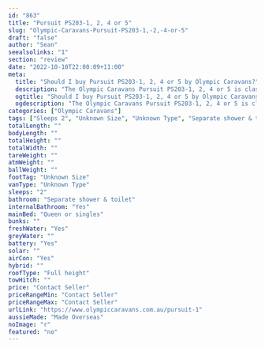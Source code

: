 ```yaml
---
id: "863"
title: "Pursuit PS203-1, 2, 4 or 5"
slug: "Olympic-Caravans-Pursuit-PS203-1,-2,-4-or-5"
draft: "false"
author: "Sean"
seealsolinks: "1"
section: "review"
date: "2022-10-10T22:00:09+11:00"
meta:
  title: "Should I buy Pursuit PS203-1, 2, 4 or 5 by Olympic Caravans?"
  description: "The Olympic Caravans Pursuit PS203-1, 2, 4 or 5 is classed as Unknown Type, and sleeps 2 people. It is Made Overseas and comes in at Unknown Size. It generally has Separate shower & toilet."
  ogtitle: "Should I buy Pursuit PS203-1, 2, 4 or 5 by Olympic Caravans?"
  ogdescription: "The Olympic Caravans Pursuit PS203-1, 2, 4 or 5 is classed as Unknown Type, and sleeps 2 people. It is Made Overseas and comes in at Unknown Size. It generally has Separate shower & toilet."
categories: ["Olympic Caravans"]
tags: ["Sleeps 2", "Unknown Size", "Unknown Type", "Separate shower & toilet", "Full height", "Price Unknown"]
totalLength: ""
bodyLength: ""
totalHeight: ""
totalWidth: ""
tareWeight: ""
atmWeight: ""
ballWeight: ""
footTag: "Unknown Size"
vanType: "Unknown Type"
sleeps: "2"
bathroom: "Separate shower & toilet"
internalBathroom: "Yes"
mainBed: "Queen or singles"
bunks: ""
freshWater: "Yes"
greyWater: ""
battery: "Yes"
solar: ""
airCon: "Yes"
hybrid: ""
roofType: "Full height"
towHitch: ""
price: "Contact Seller"
priceRangeMin: "Contact Seller"
priceRangeMax: "Contact Seller"
urlLink: "https://www.olympiccaravans.com.au/pursuit-1"
aussieMade: "Made Overseas"
noImage: "r"
featured: "no"
---
```

